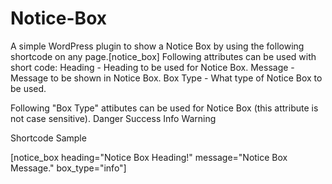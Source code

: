 # Notice-Box

A simple WordPress plugin to show a Notice Box by using the following shortcode on any page.[notice_box]
Following attributes can be used with short code:
  Heading - Heading to be used for Notice Box.
  Message - Message to be shown in Notice Box.
  Box Type - What type of Notice Box to be used.

Following "Box Type" attibutes can be used for Notice Box (this attribute is not case sensitive).
  Danger
  Success
  Info
  Warning
  
Shortcode Sample

[notice_box heading="Notice Box Heading!" message="Notice Box Message." box_type="info"]
